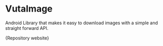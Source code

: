# VutaImage
Android Library that makes it easy to download images with a simple and straight forward API.

{Repository website}
